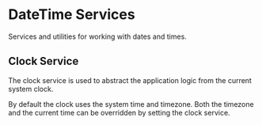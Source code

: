 # DateTime Services
Services and utilities for working with dates and times.

## Clock Service
The clock service is used to abstract the application logic from the current system clock. 

By default the clock uses the system time and timezone. Both the timezone and the current time can be overridden by setting the clock service.
